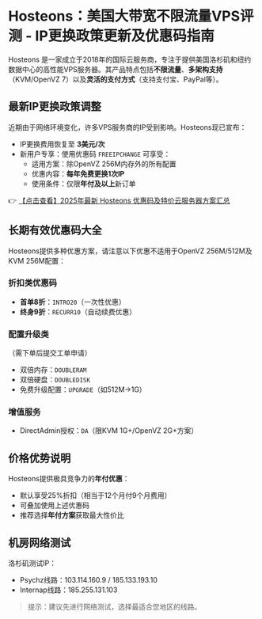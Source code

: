# Hosteons：美国大带宽不限流量VPS评测 - IP更换政策更新及优惠码指南

Hosteons 是一家成立于2018年的国际云服务商，专注于提供美国洛杉矶和纽约数据中心的高性能VPS服务器。其产品特点包括**不限流量**、**多架构支持**（KVM/OpenVZ 7）以及**灵活的支付方式**（支持支付宝、PayPal等）。

## 最新IP更换政策调整

近期由于网络环境变化，许多VPS服务商的IP受到影响。Hosteons现已宣布：

- IP更换费用恢复至 **3美元/次**
- 新用户专享：使用优惠码 `FREEIPCHANGE` 可享受：
  - 适用方案：除OpenVZ 256M内存外的所有配置
  - 优惠内容：**每年免费更换1次IP**
  - 使用条件：仅限**年付及以上**新订单

👉 [【点击查看】2025年最新 Hosteons 优惠码及特价云服务器方案汇总](https://bit.ly/hosteons)

## 长期有效优惠码大全

Hosteons提供多种优惠方案，请注意以下优惠不适用于OpenVZ 256M/512M及KVM 256M配置：

### 折扣类优惠码
- **首单8折**：`INTRO20`（一次性优惠）
- **终身9折**：`RECURR10`（自动续费优惠）

### 配置升级类
（需下单后提交工单申请）
- 双倍内存：`DOUBLERAM`
- 双倍硬盘：`DOUBLEDISK`
- 免费升级配置：`UPGRADE`（如512M→1G）

### 增值服务
- DirectAdmin授权：`DA`（限KVM 1G+/OpenVZ 2G+方案）

## 价格优势说明

Hosteons提供极具竞争力的**年付优惠**：
- 默认享受25%折扣（相当于12个月付9个月费用）
- 可叠加使用上述优惠码
- 推荐选择**年付方案**获取最大性价比

## 机房网络测试

洛杉矶测试IP：
- Psychz线路：103.114.160.9 / 185.133.193.10
- Internap线路：185.255.131.103

> 提示：建议先进行网络测试，选择最适合您地区的线路。